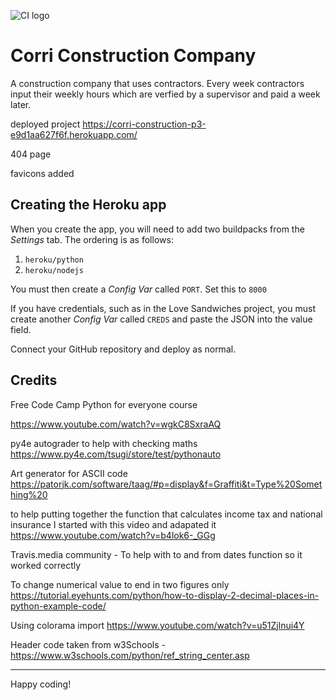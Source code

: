 ![CI logo](https://codeinstitute.s3.amazonaws.com/fullstack/ci_logo_small.png)
# Corri Construction Company

A construction company that uses contractors. Every week contractors input their weekly hours which are verfied by a supervisor and paid a week later.

deployed project <https://corri-construction-p3-e9d1aa627f6f.herokuapp.com/>

404 page

favicons added

## Creating the Heroku app

When you create the app, you will need to add two buildpacks from the _Settings_ tab. The ordering is as follows:

1. `heroku/python`
2. `heroku/nodejs`

You must then create a _Config Var_ called `PORT`. Set this to `8000`

If you have credentials, such as in the Love Sandwiches project, you must create another _Config Var_ called `CREDS` and paste the JSON into the value field.

Connect your GitHub repository and deploy as normal.

## Credits

Free Code Camp Python for everyone course

https://www.youtube.com/watch?v=wgkC8SxraAQ

py4e autograder to help with checking maths https://www.py4e.com/tsugi/store/test/pythonauto 

Art generator for ASCII code https://patorjk.com/software/taag/#p=display&f=Graffiti&t=Type%20Something%20

to help putting together the function that calculates income tax and national insurance I started with this video and adapated it https://www.youtube.com/watch?v=b4lok6-_GGg 

Travis.media community - To help with to and from dates function so it worked correctly

To change numerical value to end in two figures only
https://tutorial.eyehunts.com/python/how-to-display-2-decimal-places-in-python-example-code/

Using colorama import https://www.youtube.com/watch?v=u51Zjlnui4Y 

Header code taken from w3Schools - https://www.w3schools.com/python/ref_string_center.asp


---

Happy coding!
